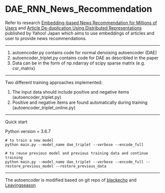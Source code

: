 # DAE_RNN_News_Recommendation

Refer to research [Embedding-based News Recommendation for Millions of Users](https://www.kdd.org/kdd2017/papers/view/embedding-based-news-recommendation-for-millions-of-users)  and [Article De-duplication Using Distributed Representations](http://gdac.uqam.ca/WWW2016-Proceedings/companion/p87.pdf) published by Yahoo! Japan which aims to use embeddings of articles and user to provide news recommendations.

---

1. autoencoder.py contains code for normal denoising autoencoder (DAE)
2. autoencoder_triplet.py contains code for DAE as describled in the paper
3. Data can be in the form of np.ndarray of scipy sparse matrix (e.g. csr_matrix)

---

Two different training approaches implemented:
1. The input data should include positive and negative items (autoencoder_triplet.py)
2. Positive and negative items are found automatically during training (autoencoder_triplet_online.py)

---
Quick start

Python version = 3.6.7

```shell
# to train a new model
python main.py --model_name dae_triplet --verbose --encode_full

# to reuse previous model and previous training data and continue training
python main.py --model_name dae_triplet --verbose --encode_full --restore_previous_model --restore_previous_data
```

---
The autoencoder is modified based on git repo of [blackecho](https://gist.github.com/blackecho/3a6e4d512d3aa8aa6cf9) and [Leavingseason](https://github.com/Leavingseason/rnn_recsys)

